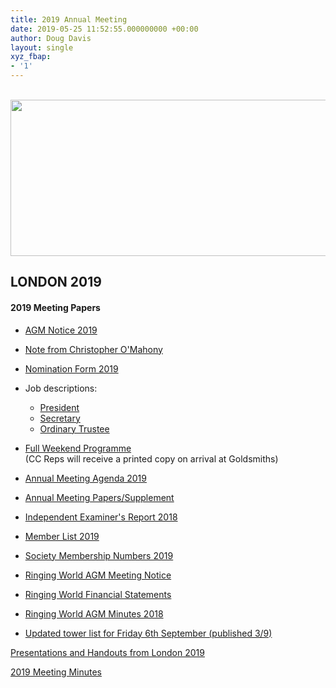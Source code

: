 ```yaml
---
title: 2019 Annual Meeting
date: 2019-05-25 11:52:55.000000000 +00:00
author: Doug Davis
layout: single
xyz_fbap:
- '1'
---
```

<a data-elementor-open-lightbox="default" href="https://cccbr.org.uk/wp-content/uploads/2019/05/header-1.jpg"><br /> <img loading="lazy" width="768" height="250" src="https://cccbr.org.uk/wp-content/uploads/2019/05/header-1-768x250.jpg" alt="" srcset="https://cccbr.org.uk/wp-content/uploads/2019/05/header-1-768x250.jpg 768w, https://cccbr.org.uk/wp-content/uploads/2019/05/header-1-300x97.jpg 300w, https://cccbr.org.uk/wp-content/uploads/2019/05/header-1-1024x333.jpg 1024w, https://cccbr.org.uk/wp-content/uploads/2019/05/header-1-600x195.jpg 600w, https://cccbr.org.uk/wp-content/uploads/2019/05/header-1.jpg 1557w" sizes="(max-width: 768px) 100vw, 768px" /> </a>

## LONDON 2019

#### 2019 Meeting Papers

  * <a href="https://cccbr.org.uk/wp-content/uploads/2019/06/AGM-Notice-2019.pdf" target="_blank" rel="noopener noreferrer">AGM Notice 2019</a>
  * <a href="https://cccbr.org.uk/wp-content/uploads/2019/06/President-note-7-Jun.pdf" target="_blank" rel="noopener noreferrer">Note from Christopher O&apos;Mahony</a>
  * [Nomination Form 2019](https://cccbr.org.uk/wp-content/uploads/2019/06/Nominations-2019-v2.doc)
  * Job descriptions: 
      * <a href="https://cccbr.org.uk/wp-content/uploads/2016/02/president-job-description.pdf" target="_blank" rel="noopener noreferrer">President</a>
      * <a href="https://cccbr.org.uk/wp-content/uploads/2016/02/secretary-job-description.pdf" target="_blank" rel="noopener noreferrer">Secretary</a>
      * <a href="https://cccbr.org.uk/wp-content/uploads/2016/02/trustee-job-description.pdf" target="_blank" rel="noopener noreferrer">Ordinary Trustee</a>
  * <a href="https://cccbr.org.uk/wp-content/uploads/2019/08/FINAL-CCCBR2019-v1.A5LowRes.pdf" target="_blank" rel="noopener noreferrer">Full Weekend Programme</a>  
    (CC Reps will receive a printed copy on arrival at Goldsmiths)

  * <a href="https://cccbr.org.uk/wp-content/uploads/2019/08/CC-Agenda-2019-final.pdf" target="_blank" rel="noopener noreferrer">Annual Meeting Agenda 2019</a>
  * <a href="https://cccbr.org.uk/wp-content/uploads/2019/08/cc2019.pdf" target="_blank" rel="noopener noreferrer">Annual Meeting Papers/Supplement</a>
  * <a href="https://cccbr.org.uk/wp-content/uploads/2019/08/Ind-Ex-rpt-2018.pdf" target="_blank" rel="noopener noreferrer">Independent Examiner&apos;s Report 2018</a>
  * <a href="https://cccbr.org.uk/wp-content/uploads/2019/08/CC-Members-2019-v2.pdf" target="_blank" rel="noopener noreferrer">Member List 2019</a>
  * <a href="https://cccbr.org.uk/wp-content/uploads/2019/08/Society-Membership-Numbers-v2.pdf" target="_blank" rel="noopener noreferrer">Society Membership Numbers 2019</a>
  * <a href="https://cccbr.org.uk/wp-content/uploads/2019/08/Notice-of-Meeting-2019.pdf" target="_blank" rel="noopener noreferrer">Ringing World AGM Meeting Notice</a>
  * <a href="https://cccbr.org.uk/wp-content/uploads/2019/08/Signed-financial-statements-YE31.12.18869784.pdf" target="_blank" rel="noopener noreferrer">Ringing World Financial Statements</a>
  * <a href="https://cccbr.org.uk/wp-content/uploads/2019/08/RW_AGM_Mins2018-final.pdf" target="_blank" rel="noopener noreferrer">Ringing World AGM Minutes 2018</a>
  * <a href="https://cccbr.org.uk/wp-content/uploads/2019/09/Open-Tower-List_Friday-6-September-2019.pdf" target="_blank" rel="noopener noreferrer">Updated tower list for Friday 6th September (published 3/9)</a>

[Presentations and Handouts from London 2019](/about/annual-meetings/2019-meeting/materials/)

<a href="https://cccbr.org.uk/wp-content/uploads/2020/01/Minutes-2019-v4.pdf" target="_blank" rel="noopener noreferrer">2019 Meeting Minutes</a>
